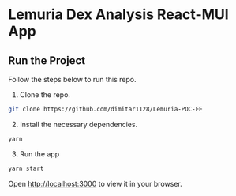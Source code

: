 # Lemuria Dex Analysis React-MUI App

## Run the Project
Follow the steps below to run this repo.
1. Clone the repo.
```bash
git clone https://github.com/dimitar1128/Lemuria-POC-FE
```
2. Install the necessary dependencies.
```bash
yarn
```
3. Run the app
```bash
yarn start
```

Open [http://localhost:3000](http://localhost:3000) to view it in your browser.

